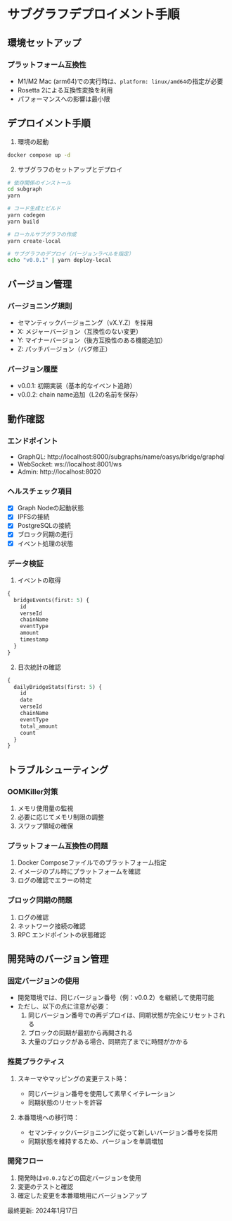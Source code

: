 # サブグラフデプロイメント手順

## 環境セットアップ

### プラットフォーム互換性
- M1/M2 Mac (arm64)での実行時は、`platform: linux/amd64`の指定が必要
- Rosetta 2による互換性変換を利用
- パフォーマンスへの影響は最小限

## デプロイメント手順

1. 環境の起動
```bash
docker compose up -d
```

2. サブグラフのセットアップとデプロイ
```bash
# 依存関係のインストール
cd subgraph
yarn

# コード生成とビルド
yarn codegen
yarn build

# ローカルサブグラフの作成
yarn create-local

# サブグラフのデプロイ（バージョンラベルを指定）
echo "v0.0.1" | yarn deploy-local
```

## バージョン管理

### バージョニング規則
- セマンティックバージョニング（vX.Y.Z）を採用
- X: メジャーバージョン（互換性のない変更）
- Y: マイナーバージョン（後方互換性のある機能追加）
- Z: パッチバージョン（バグ修正）

### バージョン履歴
- v0.0.1: 初期実装（基本的なイベント追跡）
- v0.0.2: chain name追加（L2の名前を保存）

## 動作確認

### エンドポイント
- GraphQL: http://localhost:8000/subgraphs/name/oasys/bridge/graphql
- WebSocket: ws://localhost:8001/ws
- Admin: http://localhost:8020

### ヘルスチェック項目
- [x] Graph Nodeの起動状態
- [x] IPFSの接続
- [x] PostgreSQLの接続
- [x] ブロック同期の進行
- [x] イベント処理の状態

### データ検証
1. イベントの取得
```graphql
{
  bridgeEvents(first: 5) {
    id
    verseId
    chainName
    eventType
    amount
    timestamp
  }
}
```

2. 日次統計の確認
```graphql
{
  dailyBridgeStats(first: 5) {
    id
    date
    verseId
    chainName
    eventType
    total_amount
    count
  }
}
```

## トラブルシューティング

### OOMKiller対策
1. メモリ使用量の監視
2. 必要に応じてメモリ制限の調整
3. スワップ領域の確保

### プラットフォーム互換性の問題
1. Docker Composeファイルでのプラットフォーム指定
2. イメージのプル時にプラットフォームを確認
3. ログの確認でエラーの特定

### ブロック同期の問題
1. ログの確認
2. ネットワーク接続の確認
3. RPC エンドポイントの状態確認

## 開発時のバージョン管理

### 固定バージョンの使用
- 開発環境では、同じバージョン番号（例：v0.0.2）を継続して使用可能
- ただし、以下の点に注意が必要：
  1. 同じバージョン番号での再デプロイは、同期状態が完全にリセットされる
  2. ブロックの同期が最初から再開される
  3. 大量のブロックがある場合、同期完了までに時間がかかる

### 推奨プラクティス
1. スキーマやマッピングの変更テスト時：
   - 同じバージョン番号を使用して素早くイテレーション
   - 同期状態のリセットを許容

2. 本番環境への移行時：
   - セマンティックバージョニングに従って新しいバージョン番号を採用
   - 同期状態を維持するため、バージョンを単調増加

### 開発フロー
1. 開発時は`v0.0.2`などの固定バージョンを使用
2. 変更のテストと確認
3. 確定した変更を本番環境用にバージョンアップ

最終更新: 2024年1月17日 